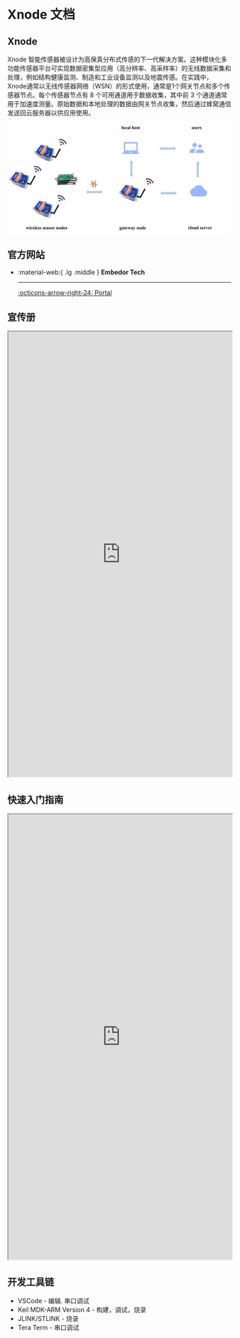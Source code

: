 # Xnode 文档

## Xnode

Xnode 智能传感器被设计为高保真分布式传感的下一代解决方案。这种模块化多功能传感器平台可实现数据密集型应用（高分辨率、高采样率）的无线数据采集和处理，例如结构健康监测、制造和工业设备监测以及地震传感。在实践中，Xnode通常以无线传感器网络（WSN）的形式使用，通常是1个网关节点和多个传感器节点。每个传感器节点有 8 个可用通道用于数据收集，其中前 3 个通道通常用于加速度测量。原始数据和本地处理的数据由网关节点收集，然后通过蜂窝通信发送回云服务器以供应用使用。

![xnode](xnode.png)

## 官方网站
<div class="grid cards" markdown>

-   :material-web:{ .lg .middle } __Embedor Tech__

    ---

    [:octicons-arrow-right-24: <a href="https://embedor.tech/" target="_blank"> Portal </a>](#)

</div>

## 宣传册
<iframe src="http://www.cuishuaiwen.com:7500/DEV/XNODE/XNODE-DOCS/Xnode_Brochure.pdf" width="100%" height="1000px"></iframe>

## 快速入门指南
<iframe src="http://www.cuishuaiwen.com:7500/DEV/XNODE/XNODE-DOCS/Xnode_Quickstart_Guide.pdf" width="100%" height="1000px"></iframe>

## 开发工具链
- VSCode - 编辑. 串口调试
- Keil MDK-ARM Version 4 - 构建，调试，烧录
- JLINK/STLINK - 烧录
- Tera Term - 串口调试